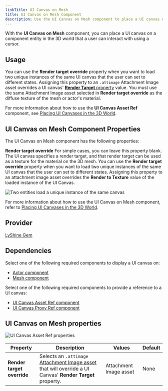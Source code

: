 ```yaml
---
linkTitle: UI Canvas on Mesh
title: UI Canvas on Mesh Component
description: Use the UI Canvas on Mesh component to place a UI canvas on a component entity in the 3D world that a user can interact with in Open 3D Engine (O3DE).
---
```


With the **UI Canvas on Mesh** component, you can place a UI canvas on a component entity in the 3D world that a user can interact with using a cursor.

## Usage

You can use the **Render target override** property when you want to load two unique instances of the same UI canvas that the user can set to different states. Assigning this property to an `.attimage` Attachment Image asset overrides a UI canvas' [**Render Target** property](/docs/user-guide/interactivity/user-interface/canvases/canvas-properties/#rendering-properties) value. You must use the same Attachment Image asset selected in **Render target override** as the diffuse texture of the mesh or actor's material.

For more information about how to use the **UI Canvas Asset Ref** component, see [Placing UI Canvases in the 3D World](/docs/user-guide/interactivity/user-interface/canvases/placing-canvases-3d/).

## UI Canvas on Mesh Component Properties 

The UI Canvas on Mesh component has the following properties:

**Render target override**
For simple cases, you can leave this property blank. The UI canvas specifies a render target, and that render target can be used as a texture for the material on the 3D mesh.
You can use the **Render target override** property when you want to load two unique instances of the same UI canvas that the user can set to different states. Assigning this property to an attachment image asset overrides the **Render to Texture** value of the loaded instance of the UI Canvas.

![Two entities load a unique instance of the same canvas](/images/user-guide/component/ui_canvas/component-ui-canvas-on-mesh-properties2.png)

For more information about how to use the UI Canvas on Mesh component, refer to [Placing UI Canvases in the 3D World](/docs/user-guide/interactivity/user-interface/canvases/placing-canvases-3d).

## Provider

[LyShine Gem](/docs/user-guide/gems/reference/ui/lyshine/)

## Dependencies

Select one of the following required components to display a UI canvas on:
- [Actor component](/docs/user-guide/components/reference/animation/actor)
- [Mesh component](/docs/user-guide/components/reference/atom/mesh)

Select one of the following required components to provide a reference to a UI canvas:
- [UI Canvas Asset Ref component](./canvas-asset-ref)
- [UI Canvas Proxy Ref component](./canvas-proxy-ref)

## UI Canvas on Mesh properties 

![UI Canvas Asset Ref properties](/images/user-guide/components/reference/ui/ui-canvas-on-mesh-component.png)

| Property | Description | Values | Default |
|-|-|-|-|
| **Render target override** | Selects an `.attimage` [Attachment Image asset](/docs/user-guide/interactivity/user-interface/canvases/canvas-properties/#attachment-image-assets) that will override a UI Canvas' **Render Target** property. | Attachment Image asset | None |
